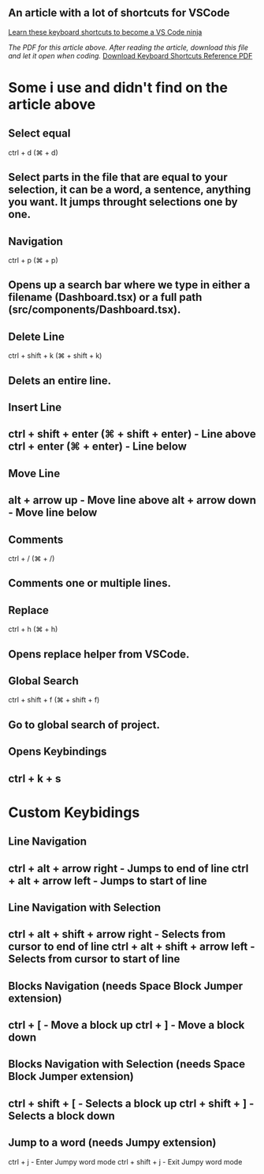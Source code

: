 ## An article with a lot of shortcuts for VSCode
[Learn these keyboard shortcuts to become a VS Code ninja](https://blog.logrocket.com/learn-these-keyboard-shortcuts-to-become-a-vs-code-ninja/)

_The PDF for this article above. After reading the article, download this file and let it open when coding._
[Download Keyboard Shortcuts Reference PDF](https://blog.logrocket.com/wp-content/uploads/2019/08/vs-code-ninja-cheat-sheet-2.pdf)


# Some i use and didn't find on the article above

## Select equal
  ctrl + d (⌘ + d)

  Select parts in the file that are equal to your selection, it can be a word, a sentence, anything you want.
  It jumps throught selections one by one. 
---

## Navigation
  ctrl + p (⌘ + p)

  Opens up a search bar where we type in either a filename (Dashboard.tsx) or a full path (src/components/Dashboard.tsx).
---

## Delete Line
  ctrl + shift + k (⌘ + shift + k)

  Delets an entire line.
---

## Insert Line
  ctrl + shift + enter (⌘ + shift + enter) - Line above
  ctrl + enter (⌘ + enter) - Line below
---

## Move Line
  alt + arrow up - Move line above
  alt + arrow down - Move line below
---

## Comments
  ctrl + / (⌘ + /)

  Comments one or multiple lines.
---

## Replace
  ctrl + h (⌘ + h)

  Opens replace helper from VSCode.
---

## Global Search
  ctrl + shift + f (⌘ + shift + f)

  Go to global search of project.
---

## Opens Keybindings
  ctrl + k + s
---


# Custom Keybidings

## Line Navigation
  ctrl + alt + arrow right - Jumps to end of line
  ctrl + alt + arrow left - Jumps to start of line
---

## Line Navigation with Selection
  ctrl + alt + shift + arrow right - Selects from cursor to end of line
  ctrl + alt + shift + arrow left - Selects from cursor to start of line
---

## Blocks Navigation (needs Space Block Jumper extension)
  ctrl + [ - Move a block up
  ctrl + ] - Move a block down
---

## Blocks Navigation with Selection (needs Space Block Jumper extension)
  ctrl + shift + [ - Selects a block up
  ctrl + shift + ] - Selects a block down
---

## Jump to a word (needs Jumpy extension)
  ctrl + j - Enter Jumpy word mode
  ctrl + shift + j - Exit Jumpy word mode
  